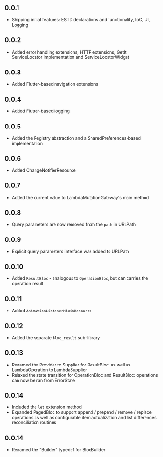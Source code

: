 ## 0.0.1

* Shipping initial features: ESTD declarations and functionality, IoC, UI, Logging

## 0.0.2

* Added error handling extensions, HTTP extensions, GetIt ServiceLocator implementation and ServiceLocatorWidget

## 0.0.3

* Added Flutter-based navigation extensions

## 0.0.4

* Added Flutter-based logging

## 0.0.5

* Added the Registry abstraction and a SharedPreferences-based implementation

## 0.0.6

* Added ChangeNotifierResource

## 0.0.7

* Added the current value to LambdaMutationGateway's main method

## 0.0.8

* Query parameters are now removed from the `path` in URLPath

## 0.0.9

* Explicit query parameters interface was added to URLPath

## 0.0.10

* Added `ResultBloc` - analogous to `OperationBloc`, but can carries the operation result

## 0.0.11

* Added `AnimationListenerMixinResource`

## 0.0.12

* Added the separate `bloc_result` sub-library

## 0.0.13

* Renamed the Provider to Supplier for ResultBloc, as well as LambdaOperation to LambdaSupplier
* Relaxed the state transition for OperationBloc and ResultBloc: operations can now be ran from ErrorState

## 0.0.14

* Included the `let` extension method
* Expanded PagedBloc to support append / prepend / remove / replace operations as well as configurable item actualization and list differences reconciliation routines

## 0.0.14

* Renamed the "Builder" typedef for BlocBuilder
